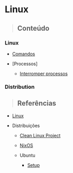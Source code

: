 # Linux

> ## **Conteúdo**

### Linux

- [Comandos](./comandos.md)

- [Processos]

  - [Interromper processos](./kill-process.md)

### Distribution

> ## **Referências**

- [Linux](./references.md)

- Distribuições

  - [Clean Linux Project](./distributions/clear-linux-project/references.md)

  - [NixOS](./distributions/NixOS/references.md)

  - Ubuntu

    - [Setup](./distributions/ubuntu/setup.md)
